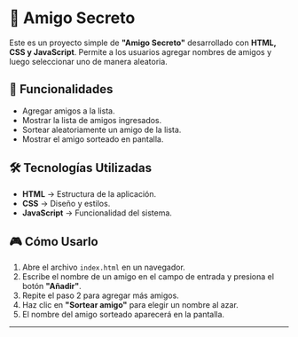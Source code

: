 # 🎁 Amigo Secreto

Este es un proyecto simple de **"Amigo Secreto"** desarrollado con **HTML, CSS y JavaScript**. Permite a los usuarios agregar nombres de amigos y luego seleccionar uno de manera aleatoria.

## 🚀 Funcionalidades

- Agregar amigos a la lista.
- Mostrar la lista de amigos ingresados.
- Sortear aleatoriamente un amigo de la lista.
- Mostrar el amigo sorteado en pantalla.

## 🛠️ Tecnologías Utilizadas

- **HTML** → Estructura de la aplicación.
- **CSS** → Diseño y estilos.
- **JavaScript** → Funcionalidad del sistema.

## 🎮 Cómo Usarlo

1. Abre el archivo `index.html` en un navegador.
2. Escribe el nombre de un amigo en el campo de entrada y presiona el botón **"Añadir"**.
3. Repite el paso 2 para agregar más amigos.
4. Haz clic en **"Sortear amigo"** para elegir un nombre al azar.
5. El nombre del amigo sorteado aparecerá en la pantalla.

---
